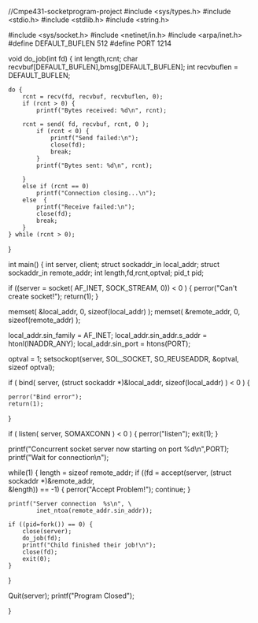  //Cmpe431-socketprogram-project
#include <sys/types.h>
#include <stdio.h>
#include <stdlib.h>
#include <string.h>

#include <sys/socket.h>
#include <netinet/in.h>
#include <arpa/inet.h>
#define DEFAULT_BUFLEN 512
#define PORT 1214

void do_job(int fd) {
int length,rcnt;
char recvbuf[DEFAULT_BUFLEN],bmsg[DEFAULT_BUFLEN];
int  recvbuflen = DEFAULT_BUFLEN;

    do {
        rcnt = recv(fd, recvbuf, recvbuflen, 0);
        if (rcnt > 0) {
            printf("Bytes received: %d\n", rcnt);
            
        rcnt = send( fd, recvbuf, rcnt, 0 );
            if (rcnt < 0) {
                printf("Send failed:\n");
                close(fd);
                break;
            }
            printf("Bytes sent: %d\n", rcnt);

        }
        else if (rcnt == 0)
            printf("Connection closing...\n");
        else  {
            printf("Receive failed:\n");
            close(fd);
            break;
        }
    } while (rcnt > 0);
}



int main()
{
int server, client;
struct sockaddr_in local_addr;
struct sockaddr_in remote_addr;
int length,fd,rcnt,optval;
pid_t pid;


if ((server = socket( AF_INET, SOCK_STREAM, 0)) < 0 ) { 
    perror("Can't create socket!");
    return(1);
}


memset( &local_addr, 0, sizeof(local_addr) );
memset( &remote_addr, 0, sizeof(remote_addr) );

local_addr.sin_family = AF_INET;
local_addr.sin_addr.s_addr = htonl(INADDR_ANY);
local_addr.sin_port = htons(PORT);

optval = 1;
setsockopt(server, SOL_SOCKET, SO_REUSEADDR, &optval, sizeof optval);

if ( bind( server, (struct sockaddr *)&local_addr, sizeof(local_addr) ) < 0 )
{
   
    perror("Bind error");
    return(1);
}

if ( listen( server, SOMAXCONN ) < 0 ) {
        perror("listen");
        exit(1);
}

printf("Concurrent  socket server now starting on port %d\n",PORT);
printf("Wait for connection\n");

while(1) {
    length = sizeof remote_addr;
    if ((fd = accept(server, (struct sockaddr *)&remote_addr, \
          &length)) == -1) {
          perror("Accept Problem!");
          continue;
    }

    printf("Server connection  %s\n", \
            inet_ntoa(remote_addr.sin_addr));

    if ((pid=fork()) == 0) {
        close(server);
        do_job(fd);
        printf("Child finished their job!\n");
        close(fd);
        exit(0);
    }

}


Quit(server);
printf("Program Closed");

}
